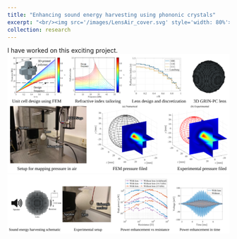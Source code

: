 ```yaml
---
title: "Enhancing sound energy harvesting using phononic crystals"
excerpt: "<br/><img src='/images/LensAir_cover.svg' style='width: 80%'>"
collection: research
---
```


I have worked on this exciting project.
<br/><img src='/images/LensAir.svg'>
<br/><img src='/images/LensAirHarvesting.svg'>
